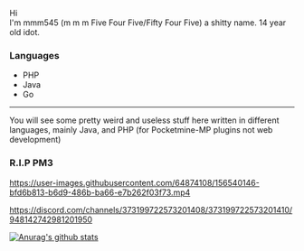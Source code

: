 Hi\
I'm mmm545 (m m m Five Four Five/Fifty Four Five) a shitty name. 14 year old idot.
### Languages
- PHP
- Java
- Go
---
You will see some pretty weird and useless stuff here written in different languages, mainly Java, and PHP (for Pocketmine-MP plugins not web development)

### R.I.P PM3
https://user-images.githubusercontent.com/64874108/156540146-bfd6b813-b6d9-486b-ba66-e7b262f03f73.mp4

https://discord.com/channels/373199722573201408/373199722573201410/948142742981201950

[![Anurag's github stats](https://github-readme-stats.vercel.app/api?username=mmm545&theme=nord)](https://github.com/anuraghazra/github-readme-stats)
